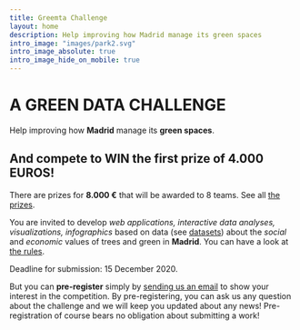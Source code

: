 ```yaml
---
title: Greemta Challenge
layout: home
description: Help improving how Madrid manage its green spaces
intro_image: "images/park2.svg"
intro_image_absolute: true
intro_image_hide_on_mobile: true
---
```


# A GREEN DATA CHALLENGE
Help improving how **Madrid** manage its **green spaces**.

## And compete to WIN the first prize of 4.000 EUROS!
There are prizes for **8.000 &euro;** that will be awarded to 8 teams. See all [the prizes](https://challenge.greemta.eu/prizes/).

You are invited to develop *web applications, interactive data analyses, visualizations, infographics* based on data (see [datasets](https://challenge.greemta.eu/dataset/)) about the *social* and *economic* values of trees and green in **Madrid**. You can have a look at [the rules](https://challenge.greemta.eu/rules/).

Deadline for submission: 15 December 2020. 

But you can **pre-register** simply by [sending us an email](mailto:info@greemta.eu?subject=Pre-registration%20to%20the%20GreeMta%20challenge&body=Hi%2C%20I%20would%20like%20to%20be%20kept%20informed%20about%20any%20news%20about%20the%20GreeMta%20challenge.%20%0AThanks!) to show your interest in the competition. By pre-registering, you can ask us any question about the challenge and we will keep you updated about any news! Pre-registration of course bears no obligation about submitting a work!  
